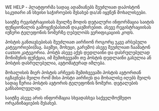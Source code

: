 WE HELP - პლატფორმა სადაც ადამიანებს შეუძლიათ დაპოსტონ საკუთარი ან სხვისი საჭიროების შესახებ და/ან იყვნენ მოხალისეები.

საიტზე რეგისტრაციისას მეილზე მოდის დეტალური ინფორმაცია საიტის ფუნციონალის გამოყენებასთან დაკავშირებით.
ასევე რეგისტრაციისას იუზერი ტელეფონის ნომერზე ღებულობს ვერიფიკაციის კოდს.

პოსტის განთავსებისას შეუძლიათ აირჩიონ როგორც უკვე არსებული კატეგორიები(მაგ. ბავშვი, მოხუცი, გარემო)
ასევე შეუძლიათ ჩაამატონ custom კატეგორია.
პოსტს ასევე აქვს დედლაინი და დასრულებულად მონიშვნის ფუნქცია,
იმ შემთხვევაში თუ პოსტის დედლაინი გასულია ან პოსტის დასრულებულია, ავტომატურად იშლება.

მოხალისის მიერ პოსტის არჩევის შემთხვევაში პოსტის ავტორთან იგზავნება მეილი რომ მისი პოსტი აირჩიეს და მოხალისე იღებს მეილს
სადაც წერია პოსტის ავტორის ტელეფონის ნომერი. დეტალების განსახილველად. 

საიტზე ასევე არის ინფორმაცია სხვადასხვა საქველმოქმედო ორგანიზაციების შესახებ. 


